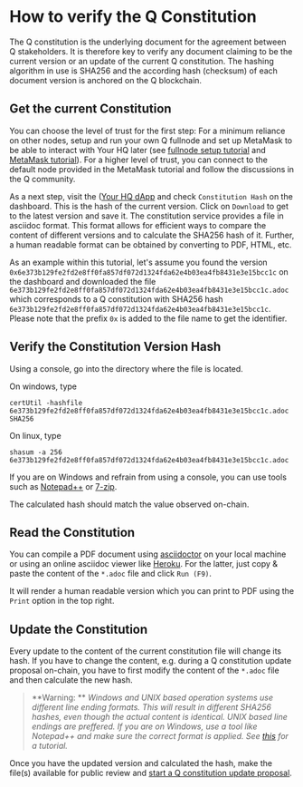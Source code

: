# How to verify the Q Constitution

The Q constitution is the underlying document for the agreement between Q stakeholders. It is therefore key to verify any document claiming to be the current version or an update of the current Q constitution. The hashing algorithm in use is SHA256 and the according hash (checksum) of each document version is anchored on the Q blockchain.

## Get the current Constitution

You can choose the level of trust for the first step: For a minimum reliance on other nodes, setup and run your own Q fullnode and set up MetaMask to be able to interact with Your HQ later (see [fullnode setup tutorial](how-to-setup-fullnode.md) and [MetaMask tutorial](how-to-install-metamask.md)). For a higher level of trust, you can connect to the default node provided in the MetaMask tutorial and follow the discussions in the Q community.

As a next step, visit the ([Your HQ dApp](https://hq.q.org/) and check `Constitution Hash` on the dashboard. This is the hash of the current version. Click on `Download` to get to the latest version and save it. The constitution service provides a file in asciidoc format. This format allows for efficient ways to compare the content of different versions and to calculate the SHA256 hash of it. Further, a human readable format can be obtained by converting to PDF, HTML, etc.

As an example within this tutorial, let's assume you found the version `0x6e373b129fe2fd2e8ff0fa857df072d1324fda62e4b03ea4fb8431e3e15bcc1c` on the dashboard and downloaded the file `6e373b129fe2fd2e8ff0fa857df072d1324fda62e4b03ea4fb8431e3e15bcc1c.adoc` which corresponds to a Q constitution with SHA256 hash `6e373b129fe2fd2e8ff0fa857df072d1324fda62e4b03ea4fb8431e3e15bcc1c`. Please note that the prefix `0x` is added to the file name to get the identifier.

## Verify the Constitution Version Hash

Using a console, go into the directory where the file is located.

On windows, type

```
certUtil -hashfile 6e373b129fe2fd2e8ff0fa857df072d1324fda62e4b03ea4fb8431e3e15bcc1c.adoc SHA256
```

On linux, type
```
shasum -a 256 6e373b129fe2fd2e8ff0fa857df072d1324fda62e4b03ea4fb8431e3e15bcc1c.adoc
```

If you are on Windows and refrain from using a console, you can use tools such as [Notepad++](https://www.technipages.com/how-to-generate-a-hash-in-notepad) or [7-zip](https://www.7-zip.org/).


The calculated hash should match the value observed on-chain.

## Read the Constitution

You can compile a PDF document using [asciidoctor](https://asciidoctor.org/docs/asciidoctor-pdf/) on your local machine or using an online asciidoc viewer like  [Heroku](https://thetimetube.herokuapp.com/asciidoc/). For the latter, just copy & paste the content of the `*.adoc` file and click `Run (F9)`.

It will render a human readable version which you can print to PDF using the `Print` option in the top right.

## Update the Constitution

Every update to the content of the current constitution file will change its hash. If you have to change the content, e.g. during a Q constitution update proposal on-chain, you have to first modify the content of the `*.adoc` file and then calculate the new hash.


> **Warning: ** *Windows and UNIX based operation systems use different line ending formats. This will result in different SHA256 hashes, even though the actual content is identical. UNIX based line endings are preffered. If you are on Windows, use a tool like Notepad++ and make sure the correct format is applied. See [this](https://support.nesi.org.nz/hc/en-gb/articles/218032857-Converting-from-Windows-style-to-UNIX-style-line-endings) for a tutorial.*


Once you have the updated version and calculated the hash, make the file(s) available for public review and [start a Q constitution update proposal](how-to-exercise-governance-rights.md).
